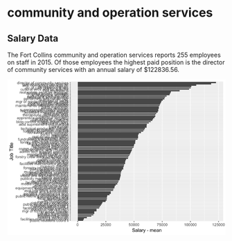 community and operation services
================

Salary Data
-----------

The Fort Collins community and operation services reports 255 employees on staff in 2015. Of those employees the highest paid position is the director of community services with an annual salary of $122836.56.

![](../analysis/communityandoperationservices_files/figure-markdown_github/unnamed-chunk-1-1.png)
